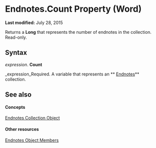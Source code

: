 
# Endnotes.Count Property (Word)

 **Last modified:** July 28, 2015

Returns a  **Long** that represents the number of endnotes in the collection. Read-only.

## Syntax

 _expression_. **Count**

 _expression_Required. A variable that represents an  ** [Endnotes](32676579-dd41-e83d-a305-fcc2b7cb4f64.md)** collection.


## See also


#### Concepts


 [Endnotes Collection Object](32676579-dd41-e83d-a305-fcc2b7cb4f64.md)
#### Other resources


 [Endnotes Object Members](b70ef623-9c2a-6cb9-acb3-64d3f150b62a.md)
